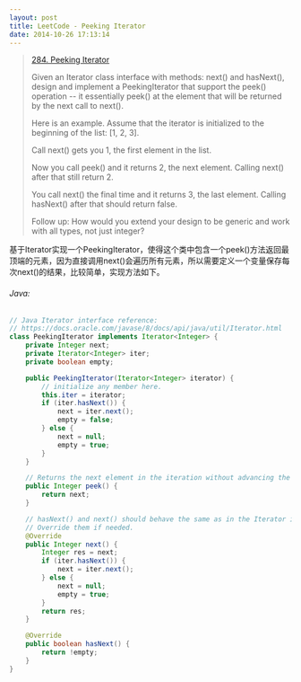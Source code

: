```yaml
---
layout: post
title: LeetCode - Peeking Iterator
date: 2014-10-26 17:13:14
---
```


> [284. Peeking Iterator](https://leetcode.com/problems/peeking-iterator/)
>
> Given an Iterator class interface with methods: next() and hasNext(), design and implement a PeekingIterator that support the peek() operation -- it essentially peek() at the element that will be returned by the next call to next().
>
> Here is an example. Assume that the iterator is initialized to the beginning of the list: [1, 2, 3].
>
> Call next() gets you 1, the first element in the list.
>
> Now you call peek() and it returns 2, the next element. Calling next() after that still return 2.
>
> You call next() the final time and it returns 3, the last element. Calling hasNext() after that should return false.
>
> Follow up: How would you extend your design to be generic and work with all types, not just integer?

基于Iterator实现一个PeekingIterator，使得这个类中包含一个peek()方法返回最顶端的元素，因为直接调用next()会遍历所有元素，所以需要定义一个变量保存每次next()的结果，比较简单，实现方法如下。
<!--more-->

###### Java:
``` java
// Java Iterator interface reference:
// https://docs.oracle.com/javase/8/docs/api/java/util/Iterator.html
class PeekingIterator implements Iterator<Integer> {
    private Integer next;
    private Iterator<Integer> iter;
    private boolean empty;

    public PeekingIterator(Iterator<Integer> iterator) {
        // initialize any member here.
        this.iter = iterator;
        if (iter.hasNext()) {
            next = iter.next();
            empty = false;
        } else {
            next = null;
            empty = true;
        }
    }

    // Returns the next element in the iteration without advancing the iterator.
    public Integer peek() {
        return next;
    }

    // hasNext() and next() should behave the same as in the Iterator interface.
    // Override them if needed.
    @Override
    public Integer next() {
        Integer res = next;
        if (iter.hasNext()) {
            next = iter.next();
        } else {
            next = null;
            empty = true;
        }
        return res;
    }

    @Override
    public boolean hasNext() {
        return !empty;
    }
}
```
